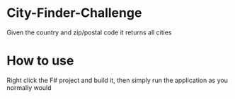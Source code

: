 # City-Finder-Challenge
Given the country and zip/postal code it returns all cities

# How to use
Right click the F# project and build it, then simply run the application as you normally would
